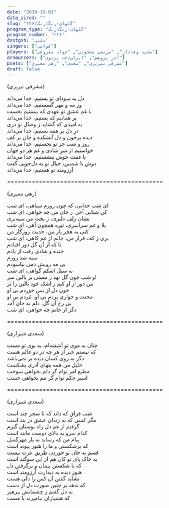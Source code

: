 ```yaml
---
date: "2019-10-01"
date_aired: ""
slug: "گلهای-رنگارنگ/۲۳۶"
program_type: "گلهای-رنگارنگ"
program_number: '۲۳۶'
dastgah: 'دشتی'
singers: ["قوامی"]
players: ["مجید وفادار", "مرتضی محجوبی", "جواد معروفی"]
announcers: ["آذر پژوهش", "ایران‌دخت پرتوی"]
poets: ["مشرقی تبریزی", "سعدی", "رهی معیری"]
draft: false
---
```


(مشرقی تبریزی)  

دل به سودای تو بستیم، خدا می‌داند  
وز مه و مهر گسستیم، خدا می‌داند  
با غم عشق تو عهدی که ببستیم نخست  
بر همانیم که بستیم، خدا می‌داند  
به امیدی که گشاید ز وصال تو دری  
درِ دل بر همه بستیم، خدا می‌داند  
دیده پرخون و دل آتشکده و جان بر کف  
روز و شب جز تو نجستیم، خدا می‌داند  
خواستیم از سرِ شادی و غم هر دو جهان  
با غمت خوش بنشستیم، خدا می‌داند  
دوش با شمس، خیال تو به دل‌جویی گفت  
آرزومند تو هستیم، خدا می‌داند  

============================================  

(رهی معیری)  

ای شب جدایی، که چون روزم سیاهی، ای شب  
کن شتابی آخر، ز جان من چه خواهی، ای شب  
نشان زلف دلبری، ز بخت من سیه‌تری  
بلا و غم سراسری، تیره همچون آهی، ای شب  
کنی به هجر یار من، حدیث روزگار من  
بری ز کف قرار من، جانم از غم کاهی، ای شب  
تا که از آن گل دور افتادم  
خنده و شادی رفت از یادم  
سیه شد روزم  
بی مه رویش دمی نیاسودم  
به سیل اشکم گواهی، ای شب  
او شب چون گل نهد ز مستی بر بالین سر  
من دور از او کنم ز اشک خود بالین را تر  
خون دل از بس خوردم بی او  
محنت و خواری بردم بی او، مُردم بی او  
بی رخ آن گل، دلم به جان آمد  
دگر از جانم چه خواهی، ای شب  

============================================  

(سعدی شیرازی)  

چنان به موی تو آشفته‌ام، به بوی تو مست  
که نیستم خبر از هر چه در دو عالم هست  
دگر به روی کسان دیده بر نمی‌باشد  
خلیل من همه بتهای آذری بشکست  
مطیع امر توام گر دلم بخواهی سوخت  
اسیر حکم توام گر تنم بخواهی خست  

============================================  

(سعدی شیرازی)  

شب فراق که داند که تا سحر چند است  
مگر کسی كه به زندان عشق در بند است  
گرفتم از غم دل راه بوستان گیرم  
کدام سرو به بالای دوست مانند است  
پیام من که رساند به یار مهرگسل  
که برشکستی و ما را هنوز پیوند است  
قسم به جان تو خوردن طریق عزت نیست  
به خاک پای تو کان هم از این سوگند است  
که با شکستن پیمان و برگرفتن دل  
هنوز دیده به دیدارت آرزومند است  
نشاید گفتن آن کس را دلی هست  
که ندهد بر چنین صورت دل از دست  
به دل گفتم ز چشمانش بپرهیز  
که هشیاران نیامیزند با مست  
